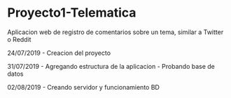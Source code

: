 # Proyecto1-Telematica
Aplicacion web de registro de comentarios sobre un tema, similar a Twitter o Reddit

24/07/2019 - Creacion del proyecto

31/07/2019 - Agregando estructura de la aplicacion
           - Probando base de datos

02/08/2019 - Creando servidor y funcionamiento BD